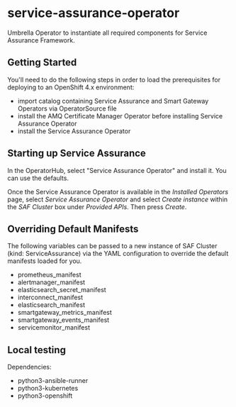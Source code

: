 # service-assurance-operator

Umbrella Operator to instantiate all required components for Service Assurance
Framework.

## Getting Started

You'll need to do the following steps in order to load the prerequisites for
deploying to an OpenShift 4.x environment:

* import catalog containing Service Assurance and Smart Gateway Operators via
  OperatorSource file
* install the AMQ Certificate Manager Operator before installing Service
  Assurance Operator
* install the Service Assurance Operator

## Starting up Service Assurance

In the OperatorHub, select "Service Assurance Operator" and install it. You can
use the defaults.

Once the Service Assurance Operator is available in the _Installed Operators_
page, select _Service Assurance Operator_ and select _Create instance_ within
the _SAF Cluster_ box under _Provided APIs_. Then press _Create_.

## Overriding Default Manifests

The following variables can be passed to a new instance of SAF Cluster (kind:
ServiceAssurance) via the YAML configuration to override the default manifests
loaded for you.

* prometheus_manifest
* alertmanager_manifest
* elasticsearch_secret_manifest
* interconnect_manifest
* elasticsearch_manifest
* smartgateway_metrics_manifest
* smartgateway_events_manifest
* servicemonitor_manifest


## Local testing ##

Dependencies:

* python3-ansible-runner
* python3-kubernetes
* python3-openshift
